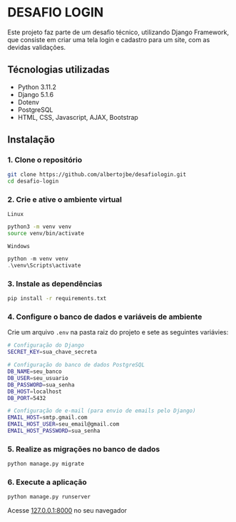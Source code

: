 # DESAFIO LOGIN
Este projeto faz parte de um desafio técnico, utilizando Django Framework, que consiste em criar uma tela login e cadastro para um site, com as devidas validações.

## Técnologias utilizadas
- Python 3.11.2
- Django 5.1.6
- Dotenv
- PostgreSQL
- HTML, CSS, Javascript, AJAX, Bootstrap

## Instalação
### 1. **Clone o repositório**

```sh
git clone https://github.com/albertojbe/desafiologin.git
cd desafio-login
```

### 2. **Crie e ative o ambiente virtual**

`Linux`
```sh
python3 -m venv venv
source venv/bin/activate
```
`Windows`
```powershell
python -m venv venv
.\venv\Scripts\activate
```

### 3. **Instale as dependências**
```sh
pip install -r requirements.txt
```

### 4. **Configure o banco de dados e variáveis de ambiente**

Crie um arquivo ``.env`` na pasta raiz do projeto e sete as seguintes variávies:
```sh
# Configuração do Django
SECRET_KEY=sua_chave_secreta

# Configuração do banco de dados PostgreSQL
DB_NAME=seu_banco
DB_USER=seu_usuario
DB_PASSWORD=sua_senha
DB_HOST=localhost
DB_PORT=5432

# Configuração de e-mail (para envio de emails pelo Django)
EMAIL_HOST=smtp.gmail.com
EMAIL_HOST_USER=seu_email@gmail.com
EMAIL_HOST_PASSWORD=sua_senha
```

### 5. **Realize as migrações no banco de dados**
```sh
python manage.py migrate
```

### 6. **Execute a aplicação**
```sh
python manage.py runserver
```
Acesse [127.0.0.1:8000](127.0.0.1:8000) no seu navegador
